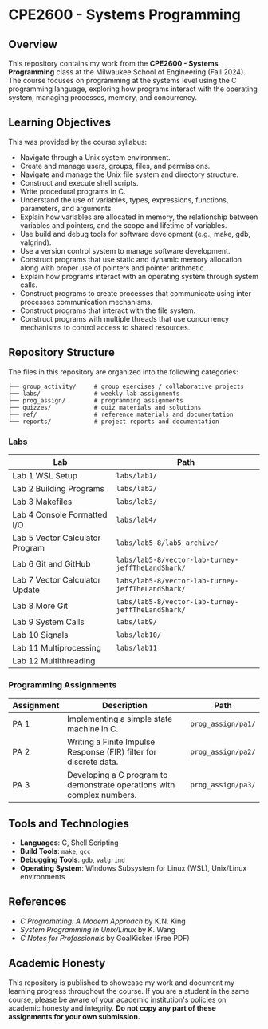 # CPE2600 - Systems Programming
## Overview

This repository contains my work from the **CPE2600 - Systems Programming** class at the Milwaukee School of Engineering (Fall 2024). 
The course focuses on programming at the systems level using the C programming language, exploring how programs interact with the operating system, managing processes, memory, and concurrency.

## Learning Objectives

This was provided by the course syllabus:

- Navigate through a Unix system environment.
- Create and manage users, groups, files, and permissions.
- Navigate and manage the Unix file system and directory structure.
- Construct and execute shell scripts.
- Write procedural programs in C.
- Understand the use of variables, types, expressions, functions, parameters, and arguments.
- Explain how variables are allocated in memory, the relationship between variables and pointers, and the scope and lifetime of variables.
- Use build and debug tools for software development (e.g., make, gdb, valgrind).
- Use a version control system to manage software development.
- Construct programs that use static and dynamic memory allocation along with proper use of pointers and pointer arithmetic.
- Explain how programs interact with an operating system through system calls.
- Construct programs to create processes that communicate using inter processes communication mechanisms.
- Construct programs that interact with the file system.
- Construct programs with multiple threads that use concurrency mechanisms to control access to shared resources.

## Repository Structure

The files in this repository are organized into the following categories:

```shell
├── group_activity/     # group exercises / collaborative projects
├── labs/               # weekly lab assignments
├── prog_assign/        # programming assignments
├── quizzes/            # quiz materials and solutions
├── ref/                # reference materials and documentation
└── reports/            # project reports and documentation
```

### Labs

| Lab                             | Path                                              |
|---------------------------------|---------------------------------------------------|
| Lab 1 WSL Setup                 | `labs/lab1/`                                      |
| Lab 2 Building Programs         | `labs/lab2/`                                      |
| Lab 3 Makefiles                 | `labs/lab3/`                                      |
| Lab 4 Console Formatted I/O     | `labs/lab4/`                                      |
| Lab 5 Vector Calculator Program | `labs/lab5-8/lab5_archive/`                       |
| Lab 6 Git and GitHub            | `labs/lab5-8/vector-lab-turney-jeffTheLandShark/` |
| Lab 7 Vector Calculator Update  | `labs/lab5-8/vector-lab-turney-jeffTheLandShark/` |
| Lab 8 More Git                  | `labs/lab5-8/vector-lab-turney-jeffTheLandShark/` |
| Lab 9 System Calls              | `labs/lab9/`                                      |
| Lab 10 Signals                  | `labs/lab10/`                                     |
| Lab 11 Multiprocessing          | `labs/lab11`                                      |
| Lab 12 Multithreading           |                                                   |

### Programming Assignments

| Assignment | Description                                                            | Path               |
|------------|------------------------------------------------------------------------|--------------------|
| PA 1       | Implementing a simple state machine in C.                              | `prog_assign/pa1/` |
| PA 2       | Writing a Finite Impulse Response (FIR) filter for discrete data.      | `prog_assign/pa2/` |
| PA 3       | Developing a C program to demonstrate operations with complex numbers. | `prog_assign/pa3/` |

## Tools and Technologies

- **Languages**: C, Shell Scripting
- **Build Tools**: `make`, `gcc`
- **Debugging Tools**: `gdb`, `valgrind`
- **Operating System**: Windows Subsystem for Linux (WSL), Unix/Linux environments

## References

- *C Programming: A Modern Approach* by K.N. King
- *System Programming in Unix/Linux* by K. Wang
- *C Notes for Professionals* by GoalKicker (Free PDF)

## Academic Honesty

This repository is published to showcase my work and document my learning progress throughout the course. If you are a student in the same course, please be aware of your academic institution's policies on academic honesty and integrity. **Do not copy any part of these assignments for your own submission.**
